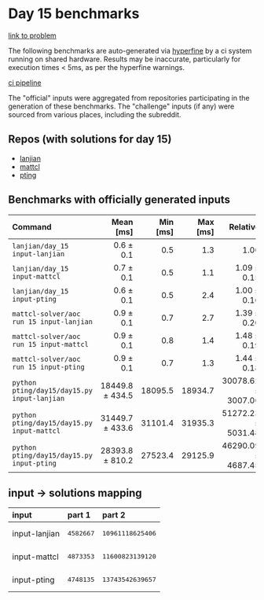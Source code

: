 # Day 15 benchmarks

[link to problem](http://adventofcode.com/2022/day/15)

The following benchmarks are auto-generated via [hyperfine](https://github.com/sharkdp/hyperfine) by a ci system running on shared hardware. Results may be inaccurate, particularly for execution times < 5ms, as per the hyperfine warnings.

[ci pipeline](http://ci.papercode.net:8080/teams/aoc2022/pipelines/aoc-compare-2022)

The "official" inputs were aggregated from repositories participating in the generation of these benchmarks. The "challenge" inputs (if any) were sourced from various places, including the subreddit.

## Repos (with solutions for day 15)


- [lanjian](https://github.com/LanJian/aoc-2022)
- [mattcl](https://github.com/mattcl/aoc2022)
- [pting](https://github.com/pting/aoc2022)

## Benchmarks with officially generated inputs
| Command | Mean [ms] | Min [ms] | Max [ms] | Relative |
|:---|---:|---:|---:|---:|
| `lanjian/day_15 input-lanjian` | 0.6 ± 0.1 | 0.5 | 1.3 | 1.00 |
| `lanjian/day_15 input-mattcl` | 0.7 ± 0.1 | 0.5 | 1.1 | 1.09 ± 0.15 |
| `lanjian/day_15 input-pting` | 0.6 ± 0.1 | 0.5 | 2.4 | 1.00 ± 0.16 |
| `mattcl-solver/aoc run 15 input-lanjian` | 0.9 ± 0.1 | 0.7 | 2.7 | 1.39 ± 0.20 |
| `mattcl-solver/aoc run 15 input-mattcl` | 0.9 ± 0.1 | 0.8 | 1.4 | 1.48 ± 0.19 |
| `mattcl-solver/aoc run 15 input-pting` | 0.9 ± 0.1 | 0.7 | 1.3 | 1.44 ± 0.18 |
| `python pting/day15/day15.py input-lanjian` | 18449.8 ± 434.5 | 18095.5 | 18934.7 | 30078.62 ± 3007.06 |
| `python pting/day15/day15.py input-mattcl` | 31449.7 ± 433.6 | 31101.4 | 31935.3 | 51272.23 ± 5031.48 |
| `python pting/day15/day15.py input-pting` | 28393.8 ± 810.2 | 27523.4 | 29125.9 | 46290.09 ± 4687.45 |

## input -> solutions mapping
|input|part 1|part 2|
|:---|:---|:---|
|input-lanjian|<pre>4582667</pre>|<pre>10961118625406</pre>|
|input-mattcl|<pre>4873353</pre>|<pre>11600823139120</pre>|
|input-pting|<pre>4748135</pre>|<pre>13743542639657</pre>|
